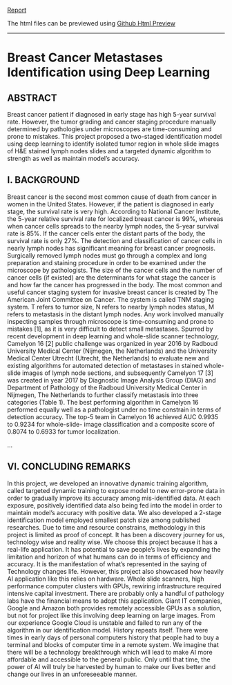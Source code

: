 [Report](https://github.com/DongL/Breast-Cancer-Metastasis-Identification-Using-Deep-Learning--Proposal-of-targeted-dynamic-learning/blob/master/Breast%20Cancer%20Metastases%20Indentification%20using%20Deep%20Learning.pdf) 

The html files can be previewed using [Github Html Preview](https://htmlpreview.github.io)

---

# Breast Cancer Metastases Identification using Deep Learning

## ABSTRACT

Breast cancer patient if diagnosed in early stage has high 5-year survival rate. However, the tumor grading and cancer staging procedure manually determined by pathologies under microscopes are time-consuming and prone to mistakes. This project proposed a two-staged identification model using deep learning to identify isolated tumor region in whole slide images of H&E stained lymph nodes slides and a targeted dynamic algorithm to strength as well as maintain model’s accuracy.


## I. BACKGROUND
Breast cancer is the second most common cause of death from cancer in women in the United States. However, if the patient is diagnosed in early stage, the survival rate is very high. According to National Cancer Institute, the 5-year relative survival rate for localized breast cancer is 99%, whereas when cancer cells spreads to the nearby lymph nodes, the 5-year survival rate is 85%. If the cancer cells enter the distant parts of the body, the survival rate is only 27%. The detection and classification of cancer cells in nearly lymph nodes has significant meaning for breast cancer prognosis.
Surgically removed lymph nodes must go through a complex and long preparation and staining procedure in order to be examined under the microscope by pathologists. The size of the cancer cells and the number of cancer cells (if existed) are the determinants for what stage the cancer is and how far the cancer has progressed in the body. The most common and useful cancer staging system for invasive breast cancer is created by The American Joint Committee on Cancer. The system is called TNM staging system. T refers to tumor size, N refers to nearby lymph nodes status, M refers to metastasis in the distant lymph nodes.
Any work involved manually inspecting samples through microscope is time-consuming and prone to mistakes [1], as it is very difficult to detect small metastases. Spurred by recent development in deep learning and whole-slide scanner technology, Camelyon 16 [2] public challenge was organized in year 2016 by Radboud University Medical Center (Nijmegen, the Netherlands) and the University Medical Center Utrecht (Utrecht, the Netherlands) to evaluate new and existing algorithms for automated detection of metastases in stained whole-slide images of lymph node sections, and subsequently Camelyon 17 [3] was created in year 2017 by Diagnostic Image Analysis Group (DIAG) and Department of Pathology of the Radboud University Medical Center in Nijmegen, The Netherlands to further classify metastasis into three categories (Table 1). The best performing algorithm in Camelyon 16 performed equally well as a pathologist under no time constrain in terms of detection accuracy. The top-5 team in Camelyon 16 achieved AUC 0.9935 to 0.9234 for whole-slide- image classification and a composite score of 0.8074 to 0.6933 for tumor localization.

...

## VI. CONCLUDING REMARKS
In this project, we developed an innovative dynamic training algorithm, called targeted dynamic training to expose model to new error-prone data in order to gradually improve its accuracy among mis-identified data. At each exposure, positively identified data also being fed into the model in order to maintain model’s accuracy with positive data. We also developed a 2-stage identification model employed smallest patch size among published researches. Due to time and resource constrains, methodology in this project is limited as proof of concept.
It has been a discovery journey for us, technology wise and reality wise. We choose this project because it has a real-life application. It has potential to save people’s lives by expanding the limitation and horizon of what humans can do in terms of efficiency and accuracy. It is the manifestation of what’s represented in the saying of Technology changes life. However, this project also showcased how heavily AI application like this relies on hardware. Whole slide scanners, high performance computer clusters with GPUs, rewiring infrastructure required intensive capital investment. There are probably only a handful of pathology labs have the financial means to adopt this application. Giant IT companies, Google and Amazon both provides remotely accessible GPUs as a solution, but not for project like this involving deep learning on large images. From our experience Google Cloud is unstable and failed to run any of the algorithm in our identification model.
History repeats itself. There were times in early days of personal computers history that people had to buy a terminal and blocks of computer time in a remote system. We imagine that there will be a technology breakthrough which will lead to make AI more affordable and accessible to the general public. Only until that time, the power of AI will truly be harvested by human to make our lives better and change our lives in an unforeseeable manner.
